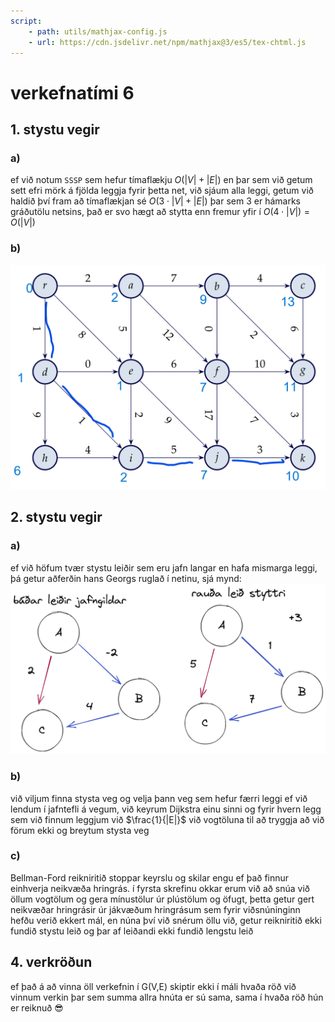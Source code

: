 ```yaml
---
script: 
    - path: utils/mathjax-config.js
    - url: https://cdn.jsdelivr.net/npm/mathjax@3/es5/tex-chtml.js
---
```

# verkefnatími 6

## 1. stystu vegir
### a)
ef við notum `SSSP` sem hefur tímaflækju 
$O(|V|+|E|)$ en þar sem við getum sett efri mörk á fjölda leggja fyrir þetta net, við sjáum alla leggi, getum við haldið því fram að tímaflækjan sé 
$O(3\cdot |V| + |E|)$ þar sem 3 er hámarks gráðutölu netsins,
það er svo hægt að stytta enn fremur yfir í 
$O(4\cdot |V|) = O(|V|)$ 

### b)
![](imgs/2023-02-20-15-34-35.png)


## 2. stystu vegir
### a)
ef við höfum tvær stystu leiðir sem eru jafn langar en hafa mismarga leggi, þá getur aðferðin hans Georgs ruglað í netinu, sjá mynd:  
    ![](imgs/min_djikstra.excalidraw.png)

### b)
við viljum finna stysta veg og velja þann veg sem hefur færri leggi ef við lendum í jafntefli á vegum,
við keyrum Dijkstra einu sinni og fyrir hvern legg sem við finnum leggjum við 
$\frac{1}{|E|}$ við vogtöluna til að tryggja að við förum ekki og breytum stysta veg

### c)
Bellman-Ford reikniritið stoppar keyrslu og skilar engu ef það finnur einhverja neikvæða hringrás.
í fyrsta skrefinu okkar erum við að snúa við öllum vogtölum og gera mínustölur úr plústölum og öfugt,
þetta getur gert neikvæðar hringrásir úr jákvæðum hringrásum sem fyrir viðsnúninginn hefðu verið ekkert mál,
en núna því við snérum öllu við, getur reikniritið ekki fundið stystu leið og þar af leiðandi ekki fundið lengstu leið

## 4. verkröðun
ef það á að vinna öll verkefnin í G(V,E) skiptir ekki í máli hvaða röð við vinnum verkin þar sem summa allra hnúta er sú sama, sama í hvaða röð hún er reiknuð 😎
